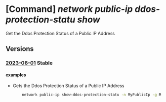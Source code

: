# [Command] _network public-ip ddos-protection-statu show_

Get the Ddos Protection Status of a Public IP Address

## Versions

### [2023-06-01](/Resources/mgmt-plane/L3N1YnNjcmlwdGlvbnMve30vcmVzb3VyY2Vncm91cHMve30vcHJvdmlkZXJzL21pY3Jvc29mdC5uZXR3b3JrL3B1YmxpY2lwYWRkcmVzc2VzL3t9L2Rkb3Nwcm90ZWN0aW9uc3RhdHVz/2023-06-01.xml) **Stable**

<!-- mgmt-plane /subscriptions/{}/resourcegroups/{}/providers/microsoft.network/publicipaddresses/{}/ddosprotectionstatus 2023-06-01 -->

#### examples

- Gets the Ddos Protection Status of a Public IP Address
    ```bash
        network public-ip show-ddos-protection-statu -n MyPublicIp -g MyResourceGroup
    ```

